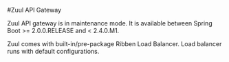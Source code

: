 #Zuul API Gateway

Zuul API gateway is in maintenance mode.
It is available between Spring Boot >= 2.0.0.RELEASE and < 2.4.0.M1.

Zuul comes with built-in/pre-package Ribben Load Balancer. 
Load balancer runs with default configurations.